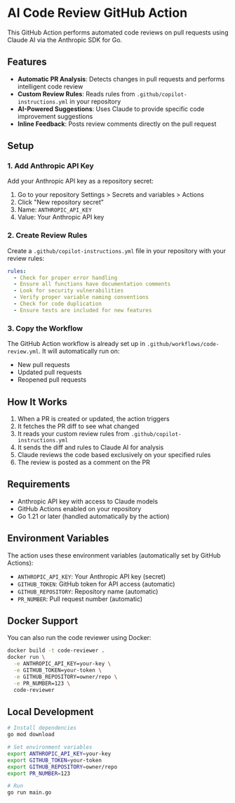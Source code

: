 # AI Code Review GitHub Action

This GitHub Action performs automated code reviews on pull requests using Claude AI via the Anthropic SDK for Go.

## Features

- **Automatic PR Analysis**: Detects changes in pull requests and performs intelligent code review
- **Custom Review Rules**: Reads rules from `.github/copilot-instructions.yml` in your repository
- **AI-Powered Suggestions**: Uses Claude to provide specific code improvement suggestions
- **Inline Feedback**: Posts review comments directly on the pull request

## Setup

### 1. Add Anthropic API Key

Add your Anthropic API key as a repository secret:

1. Go to your repository Settings > Secrets and variables > Actions
2. Click "New repository secret"
3. Name: `ANTHROPIC_API_KEY`
4. Value: Your Anthropic API key

### 2. Create Review Rules

Create a `.github/copilot-instructions.yml` file in your repository with your review rules:

```yaml
rules:
  - Check for proper error handling
  - Ensure all functions have documentation comments
  - Look for security vulnerabilities
  - Verify proper variable naming conventions
  - Check for code duplication
  - Ensure tests are included for new features
```

### 3. Copy the Workflow

The GitHub Action workflow is already set up in `.github/workflows/code-review.yml`. It will automatically run on:
- New pull requests
- Updated pull requests
- Reopened pull requests

## How It Works

1. When a PR is created or updated, the action triggers
2. It fetches the PR diff to see what changed
3. It reads your custom review rules from `.github/copilot-instructions.yml`
4. It sends the diff and rules to Claude AI for analysis
5. Claude reviews the code based exclusively on your specified rules
6. The review is posted as a comment on the PR

## Requirements

- Anthropic API key with access to Claude models
- GitHub Actions enabled on your repository
- Go 1.21 or later (handled automatically by the action)

## Environment Variables

The action uses these environment variables (automatically set by GitHub Actions):

- `ANTHROPIC_API_KEY`: Your Anthropic API key (secret)
- `GITHUB_TOKEN`: GitHub token for API access (automatic)
- `GITHUB_REPOSITORY`: Repository name (automatic)
- `PR_NUMBER`: Pull request number (automatic)

## Docker Support

You can also run the code reviewer using Docker:

```bash
docker build -t code-reviewer .
docker run \
  -e ANTHROPIC_API_KEY=your-key \
  -e GITHUB_TOKEN=your-token \
  -e GITHUB_REPOSITORY=owner/repo \
  -e PR_NUMBER=123 \
  code-reviewer
```

## Local Development

```bash
# Install dependencies
go mod download

# Set environment variables
export ANTHROPIC_API_KEY=your-key
export GITHUB_TOKEN=your-token
export GITHUB_REPOSITORY=owner/repo
export PR_NUMBER=123

# Run
go run main.go
```
